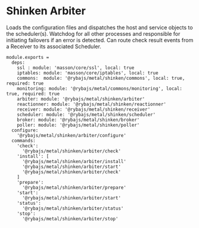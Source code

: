 
# Shinken Arbiter

Loads the configuration files and dispatches the host and service objects to the
scheduler(s). Watchdog for all other processes and responsible for initiating
failovers if an error is detected. Can route check result events from a Receiver
to its associated Scheduler.

    module.exports =
      deps:
        ssl : module: 'masson/core/ssl', local: true
        iptables: module: 'masson/core/iptables', local: true
        commons:  module: '@rybajs/metal/shinken/commons', local: true, required: true
        monitoring: module: '@rybajs/metal/commons/monitoring', local: true, required: true
        arbiter: module: '@rybajs/metal/shinken/arbiter'
        reactionner: module: '@rybajs/metal/shinken/reactionner'
        receiver: module: '@rybajs/metal/shinken/receiver'
        scheduler: module: '@rybajs/metal/shinken/scheduler'
        broker: module: '@rybajs/metal/shinken/broker'
        poller: module: '@rybajs/metal/shinken/poller'
      configure:
        '@rybajs/metal/shinken/arbiter/configure'
      commands:
        'check':
          '@rybajs/metal/shinken/arbiter/check'
        'install': [
          '@rybajs/metal/shinken/arbiter/install'
          '@rybajs/metal/shinken/arbiter/start'
          '@rybajs/metal/shinken/arbiter/check'
        ]
        'prepare':
          '@rybajs/metal/shinken/arbiter/prepare'
        'start':
          '@rybajs/metal/shinken/arbiter/start'
        'status':
          '@rybajs/metal/shinken/arbiter/status'
        'stop':
          '@rybajs/metal/shinken/arbiter/stop'
